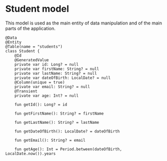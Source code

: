 # Student model
This model is used as the main entity of data manipulation and
of the main parts of the application.
```
@Data
@Entity
@Table(name = "students")
class Student {
    @Id
    @GeneratedValue
    private var id: Long? = null
    private var firstName: String? = null
    private var lastName: String? = null
    private var dateOfBirth: LocalDate? = null
    @Column(unique = true)
    private var email: String? = null
    @Transient
    private var age: Int? = null

    fun getId(): Long? = id

    fun getFirstName(): String? = firstName

    fun getLastName(): String? = lastName

    fun getDateOfBirth(): LocalDate? = dateOfBirth

    fun getEmail(): String? = email

    fun getAge(): Int = Period.between(dateOfBirth, LocalDate.now()).years
```